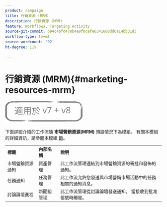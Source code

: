 ```yaml
---
product: campaign
title: 行銷資源 (MRM)
description: 行銷資源 (MRM)
feature: Workflows, Targeting Activity
source-git-commit: b94c4bfd478b4a8fbcefe6341608dd6a14bb31d3
workflow-type: tm+mt
source-wordcount: '92'
ht-degree: 11%

---
```



# 行銷資源 (MRM){#marketing-resources-mrm}

![](../../assets/common.svg)

下面詳細介紹的工作流隨 **市場營銷資源(MRM)** 預設情況下為模組。 有關本模組的詳細資訊，請參閱本模組 [節](../../campaign/using/designing-marketing-campaigns.md)。

<table> 
 <tbody> 
  <tr> 
   <td> <strong>標籤</strong><br /> </td> 
   <td> <strong>內部名稱</strong><br /> </td> 
   <td> <strong>說明</strong><br /> </td> 
  </tr> 
  <tr> 
   <td> <span class="uicontrol">市場營銷資源通知</span> <br /> </td> 
   <td> <span class="uicontrol">資產管理</span> <br /> </td> 
   <td> 此工作流管理連結到市場營銷資源的審批和發佈的通知。 <br /> </td> 
  </tr> 
  <tr> 
   <td> <span class="uicontrol">任務通知</span> <br /> </td> 
   <td> <span class="uicontrol">任務管理</span> <br /> </td> 
   <td> 此工作流允許您發送與市場營銷市場活動中的任務相關的通知消息。<br /> </td> 
  </tr> 
  <tr> 
   <td> <span class="uicontrol">討論論壇進程</span> <br /> </td> 
   <td> <span class="uicontrol">新聞組管理</span> <br /> </td> 
   <td> 此工作流管理從討論論壇發送通知。 當接收到批准信號時觸發。<br /> </td> 
  </tr> 
 </tbody> 
</table>

